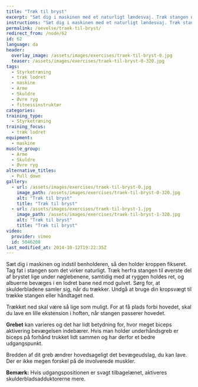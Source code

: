```yaml
---
title: "Træk til bryst"
excerpt: "Sæt dig i maskinen med et naturligt lændesvaj. Træk stangen ned til brystet. Kontrolleret tilbage til udgangspositionen."
instructions: "Sæt dig i maskinen med et naturligt lændesvaj. Træk stangen ned til brystet. Kontrolleret tilbage til udgangspositionen."
permalink: /oevelse/traek-til-bryst/
redirect_from: /node/62
id: 62
language: da
header:
  overlay_image: /assets/images/exercises/traek-til-bryst-0.jpg
  teaser: /assets/images/exercises/traek-til-bryst-0-320.jpg
tags:
  - Styrketræning
  - træk lodret
  - maskine
  - Arme
  - Skuldre
  - Øvre ryg
  - fitnessinstruktør
categories:
training_type: 
  - Styrketræning
training_focus: 
  - træk lodret
equipment:
  - maskine
muscle_group:
  - Arme
  - Skuldre
  - Øvre ryg
alternative_titles:
  - Pull down
gallery:
  - url: /assets/images/exercises/traek-til-bryst-0.jpg
    image_path: /assets/images/exercises/traek-til-bryst-0-320.jpg
    alt: "Træk til bryst"
    title: "Træk til bryst"
  - url: /assets/images/exercises/traek-til-bryst-1.jpg
    image_path: /assets/images/exercises/traek-til-bryst-1-320.jpg
    alt: "Træk til bryst"
    title: "Træk til bryst"
video:
  provider: vimeo
  id: 5046208
last_modified_at: 2014-10-12T19:22:35Z
---
```


Sæt dig i maskinen og indstil benholderen, så den holder kroppen fikseret. Tag fat i stangen som det virker naturligt. Træk herfra stangen til øverste del af brystet lige under nøglebenene, samtidig med at ryggen holdes ret, og albuerne bevæges i en lodret bane ned mod gulvet. Sørg for, at skulderbladene samler sig, når du trækker. Undgå at bruge din kropsvægt til trække stangen eller håndtaget ned.

Trækket ned skal være så lige som muligt. For at få plads forbi hovedet, skal du lave en lille ekstension i hoften, når stangen passerer hovedet.

**Grebet** kan varieres og det har lidt betydning for, hvor meget biceps aktivering bevægelsen indebærer. Hvis man holder underhåndsgreb er biceps på forhånd trukket lidt sammen og har derfor et bedre udgangspunkt.

Bredden af dit greb ændrer hovedsageligt det bevægeudslag, du kan lave. Der er ikke megen forskel på de involverede muskler.

**Bemærk:** Hvis udgangspositionen er svagt tilbagelænet, aktiveres skulderbladsadduktorerne mere.
